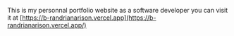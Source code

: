 This is my personnal portfolio website as a software developer
you can visit it  at [https://b-randrianarison.vercel.app](https://b-randrianarison.vercel.app/)